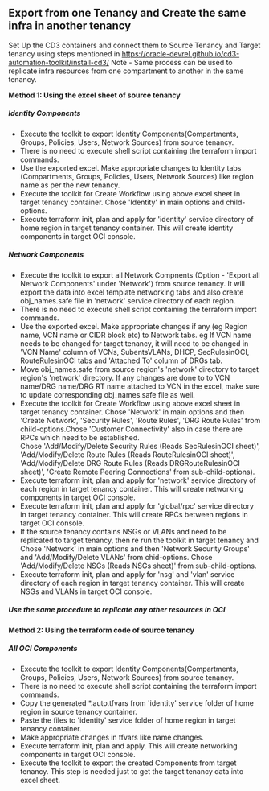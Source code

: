 <h2>Export from one Tenancy and  Create the same infra in another tenancy </h2>

Set Up the CD3 containers and connect them to Source Tenancy and Target tenancy using steps mentioned in https://oracle-devrel.github.io/cd3-automation-toolkit/install-cd3/
Note - Same process can be used to replicate infra resources from one compartment to another in the same tenancy.

**Method 1: Using the excel sheet of source tenancy**
<h5> Identity Components </h5>

- Execute the toolkit to export Identity Components(Compartments, Groups, Policies, Users, Network Sources) from source tenancy.
- There is no need to execute shell script containing the terraform import commands.
- Use the exported excel. Make appropriate changes to Identity tabs (Compartments, Groups, Policies, Users, Network Sources) like region name as per the new tenancy.
- Execute the toolkit for Create Workflow using above excel sheet in target tenancy container. Chose 'Identity' in main options and child-options.
- Execute terraform init, plan and apply for 'identity' service directory of home region in target tenancy container. This will create identity components in target OCI console.

<h5> Network Components </h5>

- Execute the toolkit to export all Network Compnents (Option - 'Export all Network Components' under 'Network') from source tenancy. It will export the data into excel template networking tabs and also create obj_names.safe file in 'network' service directory of each region.
- There is no need to execute shell script containing the terraform import commands.
- Use the exported excel. Make appropriate changes if any (eg Region name, VCN name or CIDR block etc) to Network tabs. eg If VCN name needs to be changed for target tenancy, it will need to be changed in 'VCN Name' column of VCNs, SubentsVLANs, DHCP, SecRulesinOCI, RouteRulesinOCI tabs and 'Attached To' column of DRGs tab.
- Move obj_names.safe from source region's 'network' directory  to target region's 'network' directory. If any changes are done to to VCN name/DRG name/DRG RT name attached to VCN in the excel, make sure to update corresponding obj_names.safe file as well.
- Execute the toolkit for Create Workflow using above excel sheet in target tenancy container. Chose 'Network' in main options and then 'Create Network', 'Security Rules', 'Route Rules', 'DRG Route Rules' from child-options.Chose 'Customer Connectivity' also in case there are RPCs which need to be established. <br> Chose 'Add/Modify/Delete Security Rules (Reads SecRulesinOCI sheet)', 'Add/Modify/Delete Route Rules (Reads RouteRulesinOCI sheet)', 'Add/Modify/Delete DRG Route Rules (Reads DRGRouteRulesinOCI sheet)', 'Create Remote Peering Connections' from sub-child-options).
- Execute terraform init, plan and apply for 'network' service directory of each region in target tenancy container. This will create networking components in target OCI console.
- Execute terraform init, plan and apply for 'global/rpc' service directory in target tenancy container. This will create RPCs between regions in target OCI console.
- If the source tenancy contains NSGs or VLANs and need to be replicated to target tenancy, then re run the toolkit in target tenancy and Chose 'Network' in main options and then 'Network Security Groups' and 'Add/Modify/Delete VLANs' from chid-options. Chose 'Add/Modify/Delete NSGs (Reads NSGs sheet)' from sub-child-options.
- Execute terraform init, plan and apply for 'nsg' and 'vlan' service directory of each region in target tenancy container. This will create NSGs and VLANs in target OCI console.

<h5> Use the same procedure to replicate any other resources in OCI </h5>

**Method 2: Using the terraform code of source tenancy**
<h5> All OCI Components </h5>

- Execute the toolkit to export Identity Components(Compartments, Groups, Policies, Users, Network Sources) from source tenancy. 
- There is no need to execute shell script containing the terraform import commands.
- Copy the generated *.auto.tfvars from 'identity' service folder of home region in source tenancy container.
- Paste the files to 'identity' service folder of home region in target tenancy container.
- Make appropriate changes in tfvars like name changes.
- Execute terraform init, plan and apply. This will create networking components in target OCI console.
- Execute the toolkit to export the created Components from target tenancy. This step is needed just to get the target tenancy data into excel sheet.




   
